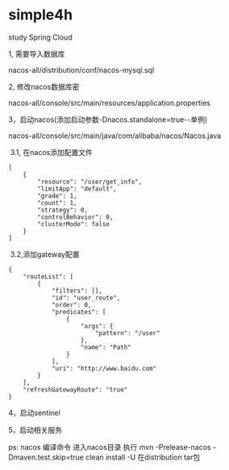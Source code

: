 # simple4h
study Spring Cloud

1, 需要导入数据库

nacos-all/distribution/conf/nacos-mysql.sql

2, 修改nacos数据库密

nacos-all/console/src/main/resources/application.properties

3，启动nacos(添加启动参数-Dnacos.standalone=true--单例)

nacos-all/console/src/main/java/com/alibaba/nacos/Nacos.java

​	3.1, 在nacos添加配置文件

	[
        {
            "resource": "/user/get_info",
            "limitApp": "default",
            "grade": 1,
            "count": 1,
            "strategy": 0,
            "controlBehavior": 0,
            "clusterMode": false
        }
    ]
​	3.2,添加gateway配置

	{
        "routeList": [
            {
                "filters": [],
                "id": "user_route",
                "order": 0,
                "predicates": [
                    {
                        "args": {
                            "pattern": "/user"
                        },
                        "name": "Path"
                    }
                ],
                "uri": "http://www.baidu.com"
            }
        ],
        "refreshGatewayRoute": "true"
    }
4，启动sentinel

5，启动相关服务

ps:
nacos 编译命令
进入nacos目录
执行
mvn -Prelease-nacos -Dmaven.test.skip=true clean install -U 
在distribution tar包